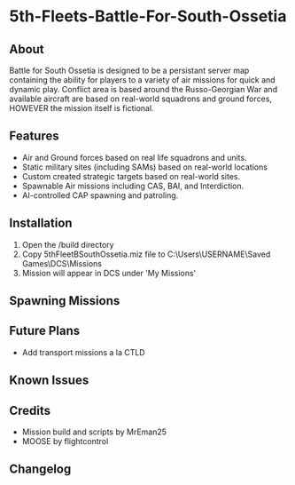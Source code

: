 # 5th-Fleets-Battle-For-South-Ossetia

## About
Battle for South Ossetia is designed to be a persistant server map containing the ability for players to a variety of air missions for
quick and dynamic play.  Conflict area is based around the Russo-Georgian War and available aircraft are based on real-world squadrons
and ground forces, HOWEVER the mission itself is fictional.

## Features
- Air and Ground forces based on real life squadrons and units.
- Static military sites (including SAMs) based on real-world locations
- Custom created strategic targets based on real-world sites.
- Spawnable Air missions including CAS, BAI, and Interdiction.
- AI-controlled CAP spawning and patroling.

## Installation
1) Open the /build directory
2) Copy 5thFleetBSouthOssetia.miz file to C:\Users\USERNAME\Saved Games\DCS\Missions
3) Mission will appear in DCS under 'My Missions'

## Spawning Missions

## Future Plans
- Add transport missions a la CTLD

## Known Issues

## Credits
- Mission build and scripts by MrEman25
- MOOSE by flightcontrol

## Changelog
